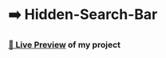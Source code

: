 # :arrow_right: Hidden-Search-Bar

### [:link: Live Preview](https://kabeeryounus.github.io/hidden-search-bar/) of my project

